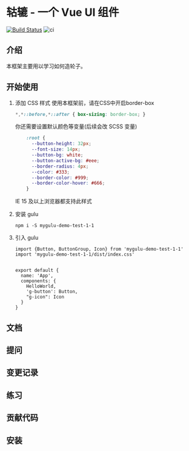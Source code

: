 # 轱辘 - 一个 Vue UI 组件
[![Build Status](https://travis-ci.com/codingories/myGulu-demo-1.svg?branch=master)](https://travis-ci.com/codingories/myGulu-demo-1)
![ci](https://github.com/codingories/myGulu-demo-1/actions/workflows/ci.yml/badge.svg)

## 介绍
本框架主要用以学习如何造轮子。

## 开始使用
1. 添加 CSS 样式
    使用本框架前，请在CSS中开启border-box
    ```css
    *,*::before,*::after { box-sizing: border-box; }
    ```
    你还需要设置默认颜色等变量(后续会改 SCSS 变量)
    ```css
        :root {
          --button-height: 32px;
          --font-size: 14px;
          --button-bg: white;
          --button-active-bg: #eee;
          --border-radius: 4px;
          --color: #333;
          --border-color: #999;
          --border-color-hover: #666;
        }
    ```
    IE 15 及以上浏览器都支持此样式

2. 安装 gulu
    ```
    npm i -S mygulu-demo-test-1-1
    ```
3. 引入 gulu
    ``` 
    import {Button, ButtonGroup, Icon} from 'mygulu-demo-test-1-1'
    import 'mygulu-demo-test-1-1/dist/index.css'
    
    
    export default {
      name: 'App',
      components: {
        HelloWorld,
        'g-button': Button,
        "g-icon": Icon
      }
    }
    ```
   


## 文档
## 提问
## 变更记录
## 练习

## 贡献代码
## 安装

